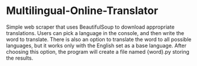 # Multilingual-Online-Translator
Simple web scraper that uses BeautifulSoup to download appropriate translations. Users can pick a language in the console, and then write the word to translate. There is also an option to translate the word to all possible languages, but it works only with the English set as a base language. After choosing this option, the program will create a file named {word}.py storing the results.
